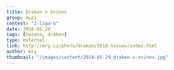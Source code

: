 ```yaml
---
title: Draken x Svinov
group: muzi
contest: "2-liga-b"
date: 2016-05-29
tags: [hazena, draken]
type: external
link: http://mry.cz/photo/draken/2016-Svinov/index.html
author: mry
thumbnail: "/images/content/2016-05-29_draken-x-svinov.jpg"
---
```

